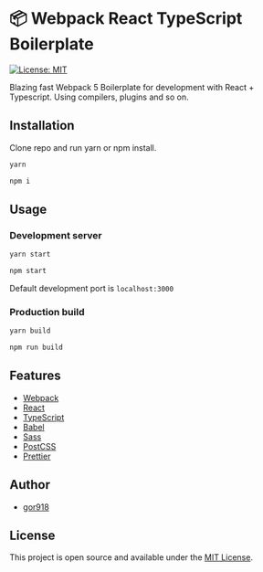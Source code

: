 # 📦 Webpack React TypeScript Boilerplate

[![License: MIT](https://img.shields.io/badge/License-MIT-blue.svg)](https://opensource.org/licenses/MIT)

Blazing fast Webpack 5 Boilerplate for development with React + Typescript. Using compilers, plugins and so on.

## Installation

Clone repo and run yarn or npm install.

```bash
yarn
```

```bash
npm i
```

## Usage

### Development server

```bash
yarn start
```

```bash
npm start
```

Default development port is `localhost:3000`

### Production build

```bash
yarn build
```

```bash
npm run build
```

## Features

- [Webpack](https://webpack.js.org/)
- [React](https://reactjs.org/)
- [TypeScript](https://www.typescriptlang.org/)
- [Babel](https://babeljs.io/)
- [Sass](https://sass-lang.com/)
- [PostCSS](https://postcss.org/)
- [Prettier](https://prettier.io/)

## Author

- [gor918](https://github.com/gor918)

## License

This project is open source and available under the [MIT License](LICENSE).
